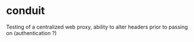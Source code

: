 # conduit
Testing of a centralized web proxy, ability to alter headers prior to passing on (authentication ?) 
